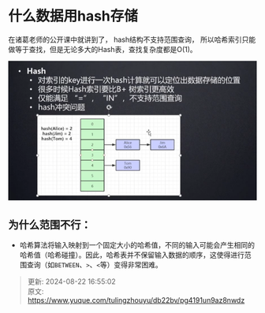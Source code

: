 # 什么数据用hash存储

在诸葛老师的公开课中就讲到了， hash结构不支持范围查询，  所以哈希索引只能做等于查找，但是无论多大的Hash表，查找复杂度都是O(1)。

![1724316517627-4bbb90be-7297-48a4-8409-bb21e1ea1862.png](./img/17LQo1icetmbM0q8/1724316517627-4bbb90be-7297-48a4-8409-bb21e1ea1862-425022.png)

## 为什么范围不行：
+ 哈希算法将输入映射到一个固定大小的哈希值，不同的输入可能会产生相同的哈希值（哈希碰撞）。因此，哈希表并不保留输入数据的顺序，这使得进行范围查询（如`BETWEEN`、`>`、`<`等）变得非常困难。









> 更新: 2024-08-22 16:55:02  
> 原文: <https://www.yuque.com/tulingzhouyu/db22bv/pg4191un9az8nwdz>